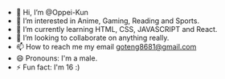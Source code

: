 - 👋 Hi, I’m @Oppei-Kun
- 👀 I’m interested in Anime, Gaming, Reading and Sports.
- 🌱 I’m currently learning HTML, CSS, JAVASCRIPT and React.
- 💞️ I’m looking to collaborate on anything really.
- 📫 How to reach me my email goteng8681@gmail.com
- 😄 Pronouns: I'm a male.
- ⚡ Fun fact: I'm 16 :)

<!---
Oppei-Kun/Oppei-Kun is a ✨ special ✨ repository because its `README.md` (this file) appears on your GitHub profile.
You can click the Preview link to take a look at your changes.
--->
